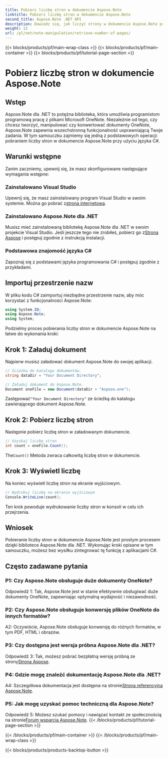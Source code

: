 ```yaml
---
title: Pobierz liczbę stron w dokumencie Aspose.Note
linktitle: Pobierz liczbę stron w dokumencie Aspose.Note
second_title: Aspose.Note .NET API
description: Dowiedz się, jak liczyć strony w dokumencie Aspose.Note przy użyciu języka C#. Postępuj zgodnie z naszym przewodnikiem krok po kroku, aby ułatwić integrację.
weight: 12
url: /pl/net/note-manipulation/retrieve-number-of-pages/
---
```


{{< blocks/products/pf/main-wrap-class >}}
{{< blocks/products/pf/main-container >}}
{{< blocks/products/pf/tutorial-page-section >}}

# Pobierz liczbę stron w dokumencie Aspose.Note

## Wstęp

Aspose.Note dla .NET to potężna biblioteka, która umożliwia programistom programową pracę z plikami Microsoft OneNote. Niezależnie od tego, czy chcesz tworzyć, manipulować czy konwertować dokumenty OneNote, Aspose.Note zapewnia wszechstronną funkcjonalność usprawniającą Twoje zadania. W tym samouczku zajmiemy się jedną z podstawowych operacji: pobraniem liczby stron w dokumencie Aspose.Note przy użyciu języka C#.

## Warunki wstępne

Zanim zaczniemy, upewnij się, że masz skonfigurowane następujące wymagania wstępne:

### Zainstalowano Visual Studio

Upewnij się, że masz zainstalowany program Visual Studio w swoim systemie. Można go pobrać z[strona internetowa](https://visualstudio.microsoft.com/).

### Zainstalowano Aspose.Note dla .NET

 Musisz mieć zainstalowaną bibliotekę Aspose.Note dla .NET w swoim projekcie Visual Studio. Jeśli jeszcze tego nie zrobiłeś, pobierz go z[Strona Aspose](https://releases.aspose.com/note/net/) i postępuj zgodnie z instrukcją instalacji.

### Podstawowa znajomość języka C#

Zapoznaj się z podstawami języka programowania C# i postępuj zgodnie z przykładami.

## Importuj przestrzenie nazw

W pliku kodu C# zaimportuj niezbędne przestrzenie nazw, aby móc korzystać z funkcjonalności Aspose.Note:

```csharp
using System.IO;
using Aspose.Note;
using System;
```

Podzielmy proces pobierania liczby stron w dokumencie Aspose.Note na łatwe do wykonania kroki:

## Krok 1: Załaduj dokument

Najpierw musisz załadować dokument Aspose.Note do swojej aplikacji.

```csharp
// Ścieżka do katalogu dokumentów.
string dataDir = "Your Document Directory";

// Załaduj dokument do Aspose.Note.
Document oneFile = new Document(dataDir + "Aspose.one");
```

 Zastępować`"Your Document Directory"` ze ścieżką do katalogu zawierającego dokument Aspose.Note.

## Krok 2: Pobierz liczbę stron

Następnie pobierz liczbę stron w załadowanym dokumencie.

```csharp
// Uzyskaj liczbę stron
int count = oneFile.Count();
```

 The`Count()` Metoda zwraca całkowitą liczbę stron w dokumencie.

## Krok 3: Wyświetl liczbę

Na koniec wyświetl liczbę stron na ekranie wyjściowym.

```csharp
// Wydrukuj liczbę na ekranie wyjściowym
Console.WriteLine(count);
```

Ten krok powoduje wydrukowanie liczby stron w konsoli w celu ich przejrzenia.

## Wniosek

Pobieranie liczby stron w dokumencie Aspose.Note jest prostym procesem dzięki bibliotece Aspose.Note dla .NET. Wykonując kroki opisane w tym samouczku, możesz bez wysiłku zintegrować tę funkcję z aplikacjami C#.

## Często zadawane pytania

### P1: Czy Aspose.Note obsługuje duże dokumenty OneNote?

Odpowiedź 1: Tak, Aspose.Note jest w stanie efektywnie obsługiwać duże dokumenty OneNote, zapewniając optymalną wydajność i niezawodność.

### P2: Czy Aspose.Note obsługuje konwersję plików OneNote do innych formatów?

A2: Oczywiście, Aspose.Note obsługuje konwersję do różnych formatów, w tym PDF, HTML i obrazów.

### P3: Czy dostępna jest wersja próbna Aspose.Note dla .NET?

 Odpowiedź 3: Tak, możesz pobrać bezpłatną wersję próbną ze strony[Strona Aspose](https://releases.aspose.com/).

### P4: Gdzie mogę znaleźć dokumentację Aspose.Note dla .NET?

 A4: Szczegółowa dokumentacja jest dostępna na stronie[Strona referencyjna Aspose.Note](https://reference.aspose.com/note/net/).

### P5: Jak mogę uzyskać pomoc techniczną dla Aspose.Note?

 Odpowiedź 5: Możesz szukać pomocy i nawiązać kontakt ze społecznością na stronie[Forum wsparcia Aspose.Note](https://forum.aspose.com/c/note/28).
{{< /blocks/products/pf/tutorial-page-section >}}

{{< /blocks/products/pf/main-container >}}
{{< /blocks/products/pf/main-wrap-class >}}

{{< blocks/products/products-backtop-button >}}
